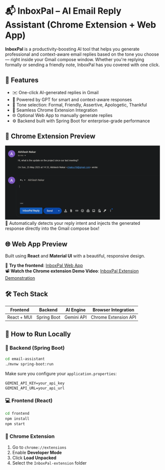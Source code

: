 # 📬 InboxPal – AI Email Reply Assistant (Chrome Extension + Web App)

**InboxPal** is a productivity-boosting AI tool that helps you generate professional and context-aware email replies based on the tone you choose — right inside your Gmail compose window. Whether you're replying formally or sending a friendly note, InboxPal has you covered with one click.

## 🚀 Features

* ✉️ One-click AI-generated replies in Gmail
* 🤖 Powered by GPT for smart and context-aware responses
* 🎯 Tone selection: Formal, Friendly, Assertive, Apologetic, Thankful
* 🧩 Seamless Chrome Extension Integration
* 🌐 Optional Web App to manually generate replies
* ⚙️ Backend built with Spring Boot for enterprise-grade performance

## 🧩 Chrome Extension Preview
![Preview](./extension.png)
🧠 Automatically detects your reply intent and injects the generated response directly into the Gmail compose box!

## 🌐 Web App Preview

Built using **React** and **Material UI** with a beautiful, responsive design.

🔗 **Try the frontend**: [InboxPal Web App](https://inbox-pal.vercel.app/)  
📽️ **Watch the Chrome extension Demo Video**: [InboxPal Extension Demonstration](https://drive.google.com/file/d/1F_YxyI7op8eHqg5662-51tHQ4m7W5nr0/view?usp=sharing)

## 🛠️ Tech Stack

| Frontend | Backend | AI Engine | Browser Integration |
|----------|---------|-----------|-------------------|
| React + MUI | Spring Boot | Gemini API | Chrome Extension API |


## 🧪 How to Run Locally

### 🔌 Backend (Spring Boot)

```bash
cd email-assistant
./mvnw spring-boot:run
```

Make sure you configure your `application.properties`:

```properties
GEMINI_API_KEY=your_api_key
GEMINI_API_URL=your_api_url
```

### 💻 Frontend (React)

```bash
cd frontend
npm install
npm start
```

### 🧩 Chrome Extension

1. Go to `chrome://extensions`
2. Enable **Developer Mode**
3. Click **Load Unpacked**
4. Select the `InboxPal-extension` folder
